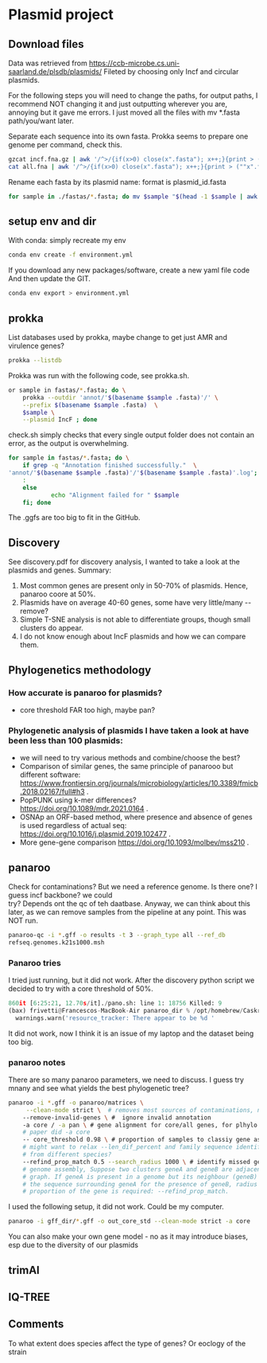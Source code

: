 # Plasmid project

## Download files 
Data was retrieved from https://ccb-microbe.cs.uni-saarland.de/plsdb/plasmids/
Fileted by choosing only Incf and circular plasmids. 

For the following steps you will need to change the paths, for output paths, I recommend NOT changing it and just outputting wherever 
you are, annoying but it gave me errors. I just moved all the files with mv *.fasta path/you/want later.

Separate each sequence into its own fasta. Prokka seems to prepare one genome per command, check this. 
```bash 
gzcat incf.fna.gz | awk '/^>/{if(x>0) close(x".fasta"); x++;}{print > ("prokka_dir/fastas/"x".fasta")}'
cat all.fna | awk '/^>/{if(x>0) close(x".fasta"); x++;}{print > (""x".fasta")}' 
```
Rename each fasta by its plasmid name: format is plasmid_id.fasta
```bash 
for sample in ./fastas/*.fasta; do mv $sample "$(head -1 $sample | awk '{print $1}' | sed 's/>//g').fasta"; done
```

## setup env and dir
With conda: simply recreate my env
```bash
conda env create -f environment.yml
```

If you download any new packages/software, create a new yaml file 
code 
And then update the GIT. 
```bash
conda env export > environment.yml
```

## prokka 
List databases used by prokka, maybe change to get just AMR and virulence genes?
```bash 
prokka --listdb 
```

Prokka was run with the following code, see prokka.sh. 
```bash
or sample in fastas/*.fasta; do \
	prokka --outdir 'annot/'$(basename $sample .fasta)'/' \
	--prefix $(basename $sample .fasta)  \
	$sample \
    --plasmid IncF ; done
```

check.sh simply checks that every single output folder does not contain an error, as the output is overwhelming. 
```bash
for sample in fastas/*.fasta; do \
	if grep -q "Annotation finished successfully."  \
'annot/'$(basename $sample .fasta)'/'$(basename $sample .fasta)'.log'; then
	: 
	else
    		echo "Alignment failed for " $sample  
	fi; done

```
The .ggfs are too big to fit in the GitHub. 

## Discovery 
See discovery.pdf for discovery analysis, I wanted to take a look at the plasmids and genes. Summary: 
1. Most common genes are present only in 50-70% of plasmids. Hence, panaroo coore at 50%. 
2. Plasmids have on average 40-60 genes, some have very little/many -- remove?
3. Simple T-SNE analysis is not able to differentiate groups, though small clusters do appear.
4. I do not know enough about IncF plasmids and how we can compare them.

## Phylogenetics methodology
### How accurate is panaroo for plasmids? 
- core threshold FAR too high, maybe pan?
### Phylogenetic analysis of plasmids I have taken a look at have been less than 100 plasmids:
- we will need to try various methods and combine/choose the best?
- Comparison of similar genes, the same principle of panarooo but different software: https://www.frontiersin.org/journals/microbiology/articles/10.3389/fmicb.2018.02167/full#h3 . 
- PopPUNK using k-mer differences? https://doi.org/10.1089/mdr.2021.0164 . 
- OSNAp an ORF-based method, where presence and absence of genes is used regardless of actual seq: https://doi.org/10.1016/j.plasmid.2019.102477 . 
- More gene-gene comparison https://doi.org/10.1093/molbev/mss210 . 

## panaroo 
Check for contaminations? But we need a reference genome. Is there one? I guess incf backbone? we could  
try? Depends ont the qc of teh daatbase. Anyway, we can think about this later, as we can remove samples 
from the pipeline at any point. This was NOT run. 
```bash
panaroo-qc -i *.gff -o results -t 3 --graph_type all --ref_db 
refseq.genomes.k21s1000.msh
```
### Panaroo tries
I tried just running, but it did not work. 
After the discovery python script we decided to try with a core threshold of 50%. 
```python
860it [6:25:21, 12.70s/it]./pano.sh: line 1: 18756 Killed: 9               panaroo -i gff_dir/*.gff -o out_core_0_5 --clean-mode strict -a core --core_threshold 0.50
(bax) frivetti@Francescos-MacBook-Air panaroo_dir % /opt/homebrew/Caskroom/miniforge/base/envs/bax/lib/python3.10/multiprocessing/resource_tracker.py:224: UserWarning: resource_tracker: There appear to be 1 leaked semaphore objects to clean up at shutdown
  warnings.warn('resource_tracker: There appear to be %d '
```
It did not work, now I think it is an issue of my laptop and the dataset being too big. 

### panaroo notes
There are so many panaroo parameters, we need to discuss. I guess try mnany and see what yields the best 
phylogenetic tree?
```bash 
panaroo -i *.gff -o panaroo/matrices \
	 --clean-mode strict \  # removes most sources of contaminations, neecessary if we dont QC
	--remove-invalid-genes \ #  ignore invalid annotation 
	-a core / -a pan \ # gene alignment for core/all genes, for plhylo maybe core, for AMR all?
	# paper did -a core
	-- core_threshold 0.98 \ # proportion of samples to classiy gene as core, might change?
	# might want to relax --len_dif_percent and family sequence identify as we are comparing plasmids 
	# from different species?
	--refind_prop_match 0.5 --search_radius 1000 \ # identify missed genes, arises due to inproper 
	# genome assembly, Suppose two clusters geneA and geneB are adjacent in the Panaroo pangenome 
	# graph. If geneA is present in a genome but its neighbour (geneB) is not then Panaroo searches 
	# the sequence surrounding geneA for the presence of geneB, radius = --search_radius. Only a 
	# proportion of the gene is required: --refind_prop_match. 
```

I used the following setup, it did not work. Could be my computer. 
```bash
panaroo -i gff_dir/*.gff -o out_core_std --clean-mode strict -a core 
```

You can also make your own gene model - no as it may introduce biases, esp due to the diversity of our 
plasmids 

## trimAI 

## IQ-TREE
	 

## Comments
To what extent does species affect the type of genes? Or eoclogy of the strain

